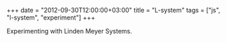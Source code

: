 +++
date = "2012-09-30T12:00:00+03:00"
title = "L-system"
tags = ["js", "l-system", "experiment"]
+++

Experimenting with Linden Meyer Systems.

<!--more-->

<style>
    .post {
        max-width: none;
        width: 800px;
        padding: 0;
    }
</style>
<canvas id="canvas"></canvas>
<script>
// canvas setup
var d=document,
    canvas = document.getElementById("canvas"),
    c=canvas,
    W=800,H=700;
    c.width = W,
    c.height = H,
    c = c.getContext("2d");

// Math function aliases
var cos  = Math.cos,
    sin  = Math.sin,
    abs  = Math.abs,
    sqrt = Math.sqrt,
    sgn  = function(val) { return val >= 0 ? 1 : -1 },
    atan2= Math.atan2,
    rand = Math.random,
    TAU = 2*Math.PI;

// logging
dolog = true;

function logCreate(mod){
    var i = 0;
    return function(){
        if( !dolog ) return;
        if( i % mod == 0 )
            console.log(arguments);
        i = (i + 1) % mod;
    }
}

log  = logCreate(1);
logS = logCreate(60);

// Mouse
$M = {
    loc  : V2(W/2, H/2),
    dloc : V2(0,0),
    uloc : V2(0,0),
    down : false,
    action : 0,
    pressed : false
};

function V2(x,y){
    return {x : x || 0.0, y:y || 0.0};
}

V2c = function( v ){
    return { x : v.x, y : v.y };
}

V2add = function( a, b, r ){
    r.x = a.x + b.x;
    r.y = a.y + b.y;
}

V2sub = function( a, b, r ){
    r.x = a.x - b.x;
    r.y = a.y - b.y;
}

V2scale = function( a, s, r ){
    c.x = a.x * s;
    c.y = a.y * s;
}

V2dot = function( a, b, r ){
    r.x = a.x * b.x;
    r.y = a.y * b.y;
}

V2rot = function( a, angle, r ){
    r.x = a.x * cos( angle ) - a.y * sin( angle );
    r.y = a.y * sin( angle ) + a.y * cos( angle );
}

RotM2 = function( angle ){
    return {
        x11 : cos( angle ), x12 : -sin( angle ),
        x21 : sin( angle ), x22 :  cos( angle ) 
    };
}

M2xV2 = function( m, v, r ){
    r.x = v.x * m.x11 + v.y * m.x12;
    r.y = v.x * m.x21 + v.y * m.x22;
}

MAX = 1000000;

leaf = {
    axiom : "X",
    rules : {
        "F" : "FF",
        "X" : "F-[[X]+X]+F[+FX]-X"
    }
}

raceme = {
    axiom : "X",
    rules : {
        "F" : "FF",
        "X" : "F-[[F]+F]+F-FX"
    },
    commands : {
        "F" : "~"
    },
    vars : {  //     val   min  max
        angle : [  TAU/9, -MAX, MAX],
        min   : [ TAU/10, -MAX, MAX],
        max   : [ TAU/10, -MAX, MAX],
        spread: [    0.0,  0.0, MAX],
        
        length: [    1.0, -MAX, MAX],
        width : [    2.0,  0.0, MAX],
        
        hue : [ 0.0, -MAX, MAX],
        saturation : [ 70.0, 0.0, 100],
        lightness  : [ 70.0, 0.0, 100],
        alpha : [ 1.0, 0.0, 1.0]
    }
}

tree_at_fall = {
    axiom : "SF" + 
            "[(#min=-75;#max=75;*)(#length=1.3;#size*0.35;X)]" +
            "[(#min=-75;#max=75;*)(#length=1.2;#size*0.35;X)]" +
            "[(#min=-45;#max=45;*)(#length=1.5;#size*0.35;X)]" +
            "[(#min=-85;#max=85;*)(#length=1.1;#size*0.35;X)]" +
            "[(#min=-65;#max=65;*)(#length=1.4;#size*0.35;X)]" +
            "[(#min=-35;#max=35;*)(#length=1.6;#size*0.35;X)]" +
            "[(#min=-45;#max=45;*)(#length=1.5;#size*0.35;X)]" +
            "[(#min=-85;#max=85;*)(#length=1.1;#size*0.35;X)]" +
            "[(#min=-75;#max=75;*)(#length=1.3;#size*0.35;X)]",
    rules : {
        "S" : "#size+1;#size*1.5;S",
        "F" : "DFDF",
        "X" : "VX" +
              "|0.1{[R(ZX)L]}{}" +
              "VX" +
              "[Y(ZX)L]" +
              "[Y(ZX)LN]" +
              "[Y(ZX)L]"
    },
    commands : {
        "D" : "(#min=-2;#max=2;*)",
        "F" : "#size*0.9926;(#length=1.5;#hue=0; #alpha=0.5; ~)",
        
        "R" : "(#min=20;#max=60;|0.5{*}{/})",
        "V" : "(#min=-5;#max=5;*)",
        "Y" : "(#min=-75;#max=75;*)",
        "Z" : "#size*0.5;",
        "X" : "(#hue=30;#alpha=0.5;~)",
        
        "L" : "|0.5{#hue-5;}{#hue-17;}(#size=1; #length=0.5; #alpha=0.05;  [  [@=45;%=1.4142;-~+@=18.435; %=3.1623;+~][@=-45;%=1.4142;-~+@=-18.435; %=3.1623;+~]   [@=36.8699;%=1.25;-~+@=14.0362; %=3.0923;+~][@=-36.8699;%=1.25;-~+@=-14.0362; %=3.0923;+~]    [@=26.5651;%=1.118;-~+@=9.4623; %=3.0414;+~][@=-26.5651;%=1.118;-~+@=-9.4623; %=3.0414;+~]    [@=14.0262;%=1.0308;-~+@=4.7636; %=3.0104;+~][@=-14.0262;%=1.0308;-~+@=-4.7636; %=3.0104;+~]  @=0;%=4;~ @=22.0;])",
        
        "P" : "[(#length=0;#size=10;#alpha=0.5;#red<1;#green<1;#blue<1;" +
              "|0.6{|0.6{#red=0.9;#green=0.1;}{#red=0.8;#green=0.2;}}{|0.6{#red=0.7;#green=0.3;}{#red=0.6;#green=0.4;}}" +
              "~)]"
    },
    vars : {  //     val   min  max
        angle : [ TAU/18, -MAX, MAX],
        min   : [ TAU/24, -MAX, MAX],
        max   : [ TAU/12, -MAX, MAX],
        spread: [    0.0,  0.0, MAX],
        
        length: [    1.0, -MAX, MAX],
        width : [    2.0,  0.0, MAX],
        
        hue : [ 0.0, -MAX, MAX],
        saturation : [ 70.0, 0.0, 100],
        lightness  : [ 70.0, 0.0, 100],
        alpha : [ 1.0, 0.0, 1.0]
    }
}

bush_at_night = {
    axiom : "F",
    rules: {
        "F" : "FF/[(#width-5;/F*F*FL)]*[(#width-5;*F/F/FL)]"
    },
    commands: {
        "F" : "(#hue=30;#lightness=15;#saturation=13;~)",
        "L" : "(#width=100;#alpha=0.10;~)"
    },
    vars : {  //     val   min  max
        angle : [    0.0, -MAX, MAX],
        min   : [ TAU/20, -MAX, MAX],
        max   : [ TAU/16, -MAX, MAX],
        spread: [    0.0,  0.0, MAX],
        
        length: [   16.0, -MAX, MAX],
        width : [   20.0,  0.0, MAX],
        
        hue : [ 90.0, -MAX, MAX],
        saturation : [ 70.0, 0.0, 100],
        lightness  : [ 20.0, 0.0, 100],
        alpha : [ 1.0, 0.0, 1.0]
    },
    setup : {
        round : true,
        length_scale : 1.0,
        width_scale : 0.5
    }
}

useDefinition = bush_at_night;
useIterations = 4;

function LSystem(def){
    // system generation
    this.axiom = def.axiom;
    this.rules = def.rules;
    this.commands = def.commands;
    this.vars  = def.vars;
    this.setup = def.setup;
    
    // add implicit undefined extensions
    var extensions = def.axiom;
    for( var r in def.rules )
        extensions += def.rules[r];
    for( var i = 0, l = extensions.length; i < l; i++ ){
        var ext = extensions[i];
        def.rules[ ext ] = def.rules[ ext ] || ext;
    }
    
    this.tree = "";
};

LSystem.prototype.generate = function(iterations){
    var rules = this.rules,
        commands = this.commands,
        tree  = this.axiom,
        new_tree = [];
    
    // generate tree
    for( var it = 0; it < iterations; it++ ){
        var new_tree = [];
        for( var i = 0, l = tree.length; i < l; i++ ){
            var rule = tree.charAt(i);
            new_tree.push( rules[ rule ] || rule );
        }
        tree = new_tree.join("");
    }
    
    // replace with commands
    var cmds = [];
    for( var i = 0, l = tree.length; i < l; i++ ){
        var rule = tree.charAt(i),
            replacement = commands[ rule ] || rule;
        cmds.push( replacement );
    }
    tree = cmds.join("");
    
    this.tree = tree;
}

LSystem.prototype.render = function(c, start, time){
    var stack = [], varstack = [],
        point = { loc: start, rot : -TAU/4 },
        vars = {},
        move = V2(0.0, 0.0),
        width_scale = this.setup.width_scale,
        length_scale = this.setup.length_scale;
    for(var v in this.vars)

    vars[v] = this.vars[v].slice();
    if( this.setup.round )
        c.lineCap = "round";
    else
        c.lineCap = "butt";
        
    // system rendering
    var actions = {
        "~" : function(){ // draw forward
            move.x = length_scale * vars.length[0] * cos( point.rot );
            move.y = length_scale * vars.length[0] * sin( point.rot );
            if( vars.width[0] <= 0.00001 ){
                V2add( point.loc, move, point.loc );
                return;
            };
            c.beginPath();
            c.strokeStyle = "hsla(" + vars.hue[0] + ", " + vars.saturation[0] + "%, " + vars.lightness[0] + "%, " + vars.alpha[0] + ")";
            c.lineWidth = vars.width[0] * width_scale;
            c.moveTo( point.loc.x, point.loc.y );
            V2add( point.loc, move, point.loc );
            c.lineTo( point.loc.x, point.loc.y );
            c.stroke();
        },
        "^" : function(){ // jump forward
            move.x = vars.length[0] * cos( point.rot );
            move.y = vars.length[0] * sin( point.rot );
            V2add( point.loc, move, point.loc );
        },
        "+" : function(){ // turn right
            point.rot += vars.angle[0];
        },
        "-" : function(){ // turn left
            point.rot -= vars.angle[0];
        },
        "*" : function(){ // turn random right
            point.rot += rand() * (vars.max[0] - vars.min[0]) + vars.min[0];
        },
        "/" : function(){ // turn random left
            point.rot -= rand() * (vars.max[0] - vars.min[0]) + vars.min[0];
        },
        "(" : function(){ // save vars
            var nvars = {};
            for(var v in vars)
                nvars[v] = vars[v].slice();
            varstack.push( nvars );
        },
        ")" : function(){ // load vars
            vars = varstack.pop();
        },
        "[" : function(){ // save pos/heading
            stack.push( point );
            point = { loc : V2c(point.loc), rot : point.rot };
        },
        "]" : function(){ // restore pos/heading
            point = stack.pop();
        }
    };
    var tree = this.tree,
        cmdRegEx = /^([a-z]+)([<>]?)([\+\-\*\/\=])([0-9\.e\+\-]+)$/;
        // matches   ^ name  ^ idx  ^ operator    ^ value
    
    for(var i = 0, l = tree.length; i < l; i++ ){
        var act = tree.charAt( i );
        switch( act ){
            case "#" : 
                var start = i,
                    last = tree.indexOf(";", i),
                    cmd  = tree.substring(start+1, last),
                    matches = cmdRegEx.exec( cmd );
                if( !matches || matches.length < 5 ) throw "Unkown cmd: '" + cmd + "' @ " + start;
                var varname = matches[1],
                    vartype = matches[2] || "",
                    varop   = matches[3],
                    num  = parseFloat( matches[4] ),
                    validate = false,
                    idx = 0;
                
                switch( vartype ){
                    case ""  : idx = 0; break;
                    case ">" : idx = 1; break;
                    case "<" : idx = 2; break;
                    default : throw "Unknown vartype : " + vartype + " @ " + start;
                }
                
                switch( varop ){
                    case "=" : vars[ varname ][idx]  = num; break;
                    case "+" : vars[ varname ][idx] += num; break;
                    case "-" : vars[ varname ][idx] -= num; break;
                    case "*" : vars[ varname ][idx] *= num; break;
                    case "/" : vars[ varname ][idx] /= num; break;
                    default : throw "Unknown varop : " + varop + " @ " + start;
                }
                
                if( idx == 0 ){
                    var vararr = vars[varname];
                    if( vararr[0] < vararr[1] )
                        vararr[0] = vararr[1];
                    if( vararr[0] > vararr[2] )
                        vararr[0] = vararr[2];
                }
                
                i = last;
                break;
            case "|" :
                break;
            default :
                var action = actions[act] || actions[ commands[act] ] || function(){};
                action();
        }
    }
}

function World(){
    this.systems = [];
    this.mouse = {
        start : V2(0,0),
        stop  : V2(0,0),
        drawing : true,
        action : 0
    };
}

World.prototype.logic = function(){
    this.mouse.drawing = $M.down;
    if( $M.pressed || $M.down ){
        this.mouse.start = $M.dloc;
        this.mouse.stop  = $M.loc;
        this.mouse.action = $M.action;
    }
    if( $M.pressed ){
        $M.pressed = false;
        this.mouse.start = $M.dloc;
        this.mouse.stop  = $M.uloc;
        this.mouse.apply = true;
    }
};

World.prototype.render = function(c){
    { // Background
        c.fillStyle="#000";
        c.fillRect(0,0,W,H);
        c.fillStyle="#000";
        c.strokeStyle="#000";
    }
    
    { // systems
        var time = (new Date()).getTime() / 720;
        for( var i = 0, l = this.systems.length; i < l; i++ ){
            var sys = this.systems[i];
            sys.render(c, V2(W/2, H - 10), time);
        }
    }
    
    return ;
    
    { // mouse
        c.fillStyle = "#8f3";
        c.strokeStyle="#000";
        c.lineWidth = 1.0;
        c.beginPath();
        c.arc( $M.loc.x, $M.loc.y, 3, 0, TAU, true );
        c.closePath();
        c.fill();
        c.stroke();
        
        if( this.mouse.drawing ){
            c.strokeStyle="#f00";
            c.beginPath();
            c.moveTo( this.mouse.start.x, this.mouse.start.y );
            c.lineTo( this.mouse.stop.x,  this.mouse.stop.y  );
            c.stroke();
        }
    }
};

world = new World();
sys = new LSystem(useDefinition);
sys.generate(useIterations);
world.systems.push( sys );

animate = function(){
    return;
    if( world ){
        world.logic();
        world.render(c);
    }
};

world.render(c);

window.requestAnimFrame = 
    window.requestAnimationFrame       || 
    window.webkitRequestAnimationFrame || 
    window.mozRequestAnimationFrame    || 
    window.oRequestAnimationFrame      || 
    window.msRequestAnimationFrame     || 
    function(callback, element){ window.setTimeout(callback, 1000 / 60); };

off = [canvas.offsetLeft, canvas.offsetTop];

function extractPos( e ){
    if ( e.offsetX ) {
        return V2(e.offsetX, e.offsetY);
    } else if ( e.layerX ){
        return V2(e.layerX, e.layerY);
    }
    return V2(e.clientX - canvas.offsetLeft, e.pageY - canvas.offsetTop);
}

canvas.onmousemove = function(e){ $M.loc = extractPos(e);};
canvas.onmousedown = function(e){ $M.down = true;    $M.action = e.button; $M.dloc = extractPos(e); };
canvas.onmouseup   = function(e){ $M.pressed = true; $M.down = false;      $M.uloc = extractPos(e); };

(function _animation_loop_(){
    animate();
    requestAnimFrame(_animation_loop_);
})();
</script>